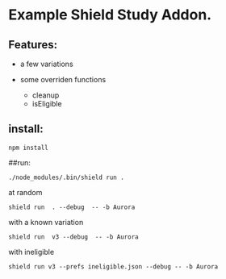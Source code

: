 # Example Shield Study Addon.

## Features:

- a few variations
- some overriden functions

  - cleanup
  - isEligible


## install:

```npm install```

##run:

```
./node_modules/.bin/shield run .
```

at random

```
shield run  . --debug  -- -b Aurora
```

with a known variation
```
shield run  v3 --debug  -- -b Aurora
```

with ineligible
```
shield run v3 --prefs ineligible.json --debug -- -b Aurora
```
